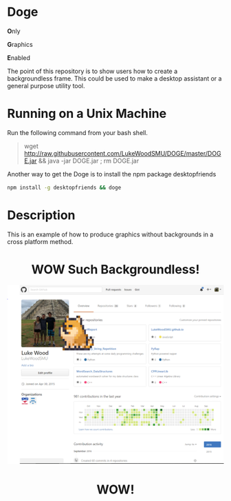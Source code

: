 # Doge

**O**nly 

**G**raphics 

**E**nabled

The point of this repository is to show users how to create a backgroundless frame.  This could be used to make a desktop assistant or a general purpose utility tool.

# Running on a Unix Machine
Run the following command from your bash shell.
> wget http://raw.githubusercontent.com/LukeWoodSMU/DOGE/master/DOGE.jar && java -jar DOGE.jar ; rm DOGE.jar

Another way to get the Doge is to install the npm package desktopfriends
```bash
npm install -g desktopfriends && doge
```
# Description
This is an example of how to produce graphics without backgrounds in a cross platform method.

<h1 align="center">
WOW Such Backgroundless!
</h1>

![Image of Doge](rsc/DogePic.PNG)

<h1 align="center">
WOW!
</h1>
